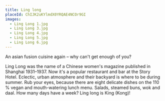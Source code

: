 ```yaml
---
title: Ling long
placeId: ChIJK2uKYlmdX0YRQAE4NCOr9GI
images:
  - Ling Long 1.jpg
  - Ling Long 3.jpg
  - Ling Long 4.jpg
  - Ling Long 5.jpg
  - Ling Long 6.jpg
---
```


An asian fusion cuisine again – why can't get enough of you?

Ling Long was the name of a Chinese women's magazine published in Shanghai 1931–1937. Now it's a popular restaurant and bar at the Story Hotel. Eclectic, urban atmosphere and their backyard is where to be during summer. Rub your eyes, because there are eight delicate dishes on the 110 % vegan and mouth-watering lunch menu. Salads, steamed buns, wok and daal. How many days have a week? Ling long is King (Kong)!
